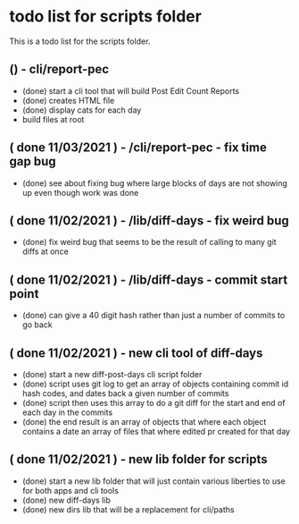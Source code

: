 # todo list for scripts folder

This is a todo list for the scripts folder.


## () - cli/report-pec
* (done) start a cli tool that will build Post Edit Count Reports
* (done) creates HTML file
* (done) display cats for each day
* build files at root

## ( done 11/03/2021 ) - /cli/report-pec - fix time gap bug
* (done) see about fixing bug where large blocks of days are not showing up even though work was done

## ( done 11/02/2021 ) - /lib/diff-days - fix weird bug
* (done) fix weird bug that seems to be the result of calling to many git diffs at once

## ( done 11/02/2021 ) - /lib/diff-days - commit start point
* (done) can give a 40 digit hash rather than just a number of commits to go back 

## ( done 11/02/2021 ) - new cli tool of diff-days
* (done) start a new diff-post-days cli script folder
* (done) script uses git log to get an array of objects containing commit id hash codes, and dates back a given number of commits
* (done) script then uses this array to do a git diff for the start and end of each day in the commits
* (done) the end result is an array of objects that where each object contains a date an array of files that where edited pr created for that day

## ( done 11/02/2021 ) - new lib folder for scripts
* (done) start a new lib folder that will just contain various liberties to use for both apps and cli tools
* (done) new diff-days lib
* (done) new dirs lib that will be a replacement for cli/paths